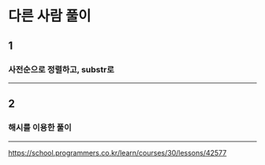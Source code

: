 # 다른 사람 풀이
## 1
### 사전순으로 정렬하고, substr로 

----------------------------

## 2
### 해시를 이용한 풀이


----------------------------

https://school.programmers.co.kr/learn/courses/30/lessons/42577